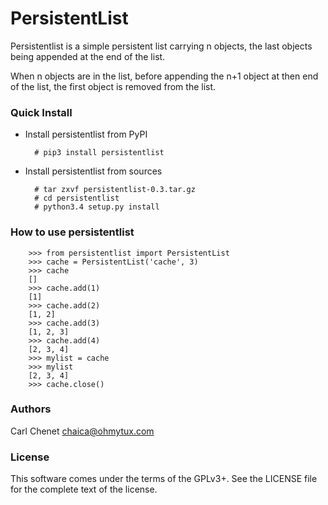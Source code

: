 # PersistentList

Persistentlist is a simple persistent list carrying n objects, the last objects being appended
at the end of the list.

When n objects are in the list, before appending the n+1 object at then end of the list, the
first object is removed from the list.

### Quick Install

* Install persistentlist from PyPI

        # pip3 install persistentlist

* Install persistentlist from sources

        # tar zxvf persistentlist-0.3.tar.gz
        # cd persistentlist
        # python3.4 setup.py install

### How to use persistentlist

        >>> from persistentlist import PersistentList
        >>> cache = PersistentList('cache', 3)
        >>> cache
        []
        >>> cache.add(1)
        [1]
        >>> cache.add(2)
        [1, 2]
        >>> cache.add(3)
        [1, 2, 3]
        >>> cache.add(4)
        [2, 3, 4]
        >>> mylist = cache
        >>> mylist
        [2, 3, 4]
        >>> cache.close()

### Authors

Carl Chenet <chaica@ohmytux.com>

### License

This software comes under the terms of the GPLv3+. See the LICENSE file for the complete text of the license.
